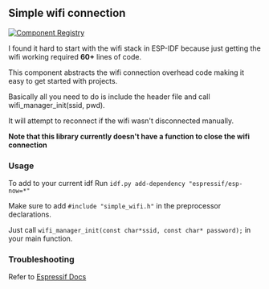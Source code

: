 ## Simple wifi connection

[![Component Registry](https://components.espressif.com/components/ucflumm/simple_wifi/badge.svg)](https://components.espressif.com/components/ucflumm/simple_wifi)

I found it hard to start with the wifi stack in ESP-IDF because just getting the wifi working required **60+** lines of code.

This component abstracts the wifi connection overhead code making it easy to get started with projects.

Basically all you need to do is include the header file and call wifi_manager_init(ssid, pwd).

It will attempt to reconnect if the wifi wasn't disconnected manually.

**Note that this library currently doesn't have a function to close the wifi connection**

### Usage

To add to your current idf
Run ``idf.py add-dependency "espressif/esp-now=*"``

Make sure to add ``#include "simple_wifi.h"`` in the preprocessor declarations.

Just call ``wifi_manager_init(const char*ssid, const char* password);`` in your main function.

### Troubleshooting

Refer to [Espressif Docs](https://docs.espressif.com/projects/esp-idf/en/latest/esp32/api-guides/tools/idf-component-manager.html)
